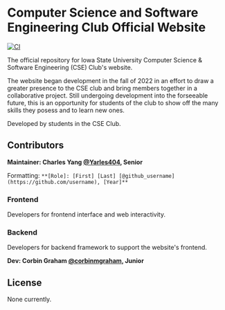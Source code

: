 # Computer Science and Software Engineering Club Official Website
[![CI](https://github.com/Iowa-State-University-CSE-Club/CSE-Club-Website/actions/workflows/ci.yml/badge.svg)](https://github.com/Iowa-State-University-CSE-Club/CSE-Club-Website/actions/workflows/ci.yml)

[//]: # (The above link is for the CI link to show if the current build is passing.)

The official repository for Iowa State University Computer Science &amp; Software Engineering (CSE) Club's website.

The website began development in the fall of 2022 in an effort to draw a greater presence to the CSE club and bring members together in a collaborative project.  Still undergoing development into the forseeable future, this is an opportunity for students of the club to show off the many skills they posess and to learn new ones.

Developed by students in the CSE Club.

## Contributors

**Maintainer: Charles Yang [@Yarles404](https://github.com/Yarles404), Senior**

Formatting: `**[Role]: [First] [Last] [@github_username](https://github.com/username), [Year]**`

[//]: # (Copy the above link formatting and add yourself to the appropriate sub-group.)

### Frontend
Developers for frontend interface and web interactivity.

### Backend
Developers for backend framework to support the website's frontend.

**Dev: Corbin Graham [@corbinmgraham](https://github.com/corbinmgraham), Junior**

## License

None currently.
